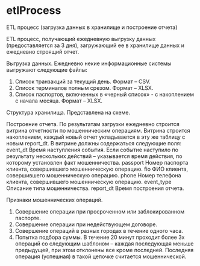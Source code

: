 # etlProcess
ETL процесс (загрузка данных в хранилище и построение отчета)

ETL процесс, получающий ежедневную выгрузку данных
(предоставляется за 3 дня), загружающий ее в хранилище данных и ежедневно
строящий отчет.

Выгрузка данных.
Ежедневно некие информационные системы выгружают следующие файлы:
1. Список транзакций за текущий день. Формат – CSV.
2. Список терминалов полным срезом. Формат – XLSX.
3. Список паспортов, включенных в «черный список» - с накоплением с
начала месяца. Формат – XLSX.

Структура хранилища.
Представлена на схеме.


Построение отчета.
По результатам загрузки ежедневно строится витрина
отчетности по мошенническим операциям. Витрина строится накоплением,
каждый новый отчет укладывается в эту же таблицу с новым report_dt.
В витрине должны содержаться следующие поля:
event_dt Время наступления события. Если событие наступило по результату нескольких действий – указывается время действия, по которому установлен факт мошенничества.
passport Номер паспорта клиента, совершившего мошенническую операцию.
fio ФИО клиента, совершившего мошенническую операцию.
phone Номер телефона клиента, совершившего мошенническую операцию.
event_type Описание типа мошенничества.
report_dt Время построения отчета.

Признаки мошеннических операций.
1. Совершение операции при просроченном или заблокированном паспорте.
2. Совершение операции при недействующем договоре.
3. Совершение операций в разных городах в течение одного часа.
4. Попытка подбора суммы. В течение 20 минут проходит более 3х операций
со следующим шаблоном – каждая последующая меньше предыдущей, при этом
отклонены все кроме последней. Последняя операция (успешная) в такой цепочке
считается мошеннической.
